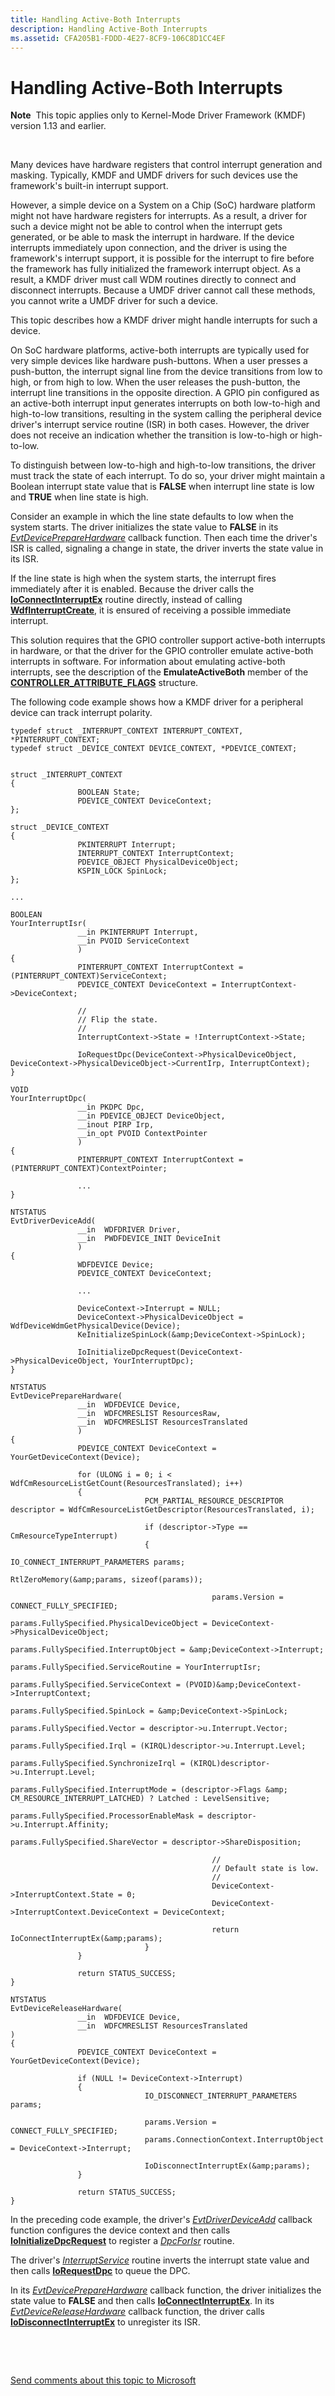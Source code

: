 ```yaml
---
title: Handling Active-Both Interrupts
description: Handling Active-Both Interrupts
ms.assetid: CFA205B1-FDDD-4E27-8CF9-106C8D1CC4EF
---
```


# Handling Active-Both Interrupts


**Note**  This topic applies only to Kernel-Mode Driver Framework (KMDF) version 1.13 and earlier.

 

Many devices have hardware registers that control interrupt generation and masking. Typically, KMDF and UMDF drivers for such devices use the framework's built-in interrupt support.

However, a simple device on a System on a Chip (SoC) hardware platform might not have hardware registers for interrupts. As a result, a driver for such a device might not be able to control when the interrupt gets generated, or be able to mask the interrupt in hardware. If the device interrupts immediately upon connection, and the driver is using the framework's interrupt support, it is possible for the interrupt to fire before the framework has fully initialized the framework interrupt object. As a result, a KMDF driver must call WDM routines directly to connect and disconnect interrupts. Because a UMDF driver cannot call these methods, you cannot write a UMDF driver for such a device.

This topic describes how a KMDF driver might handle interrupts for such a device.

On SoC hardware platforms, active-both interrupts are typically used for very simple devices like hardware push-buttons. When a user presses a push-button, the interrupt signal line from the device transitions from low to high, or from high to low. When the user releases the push-button, the interrupt line transitions in the opposite direction. A GPIO pin configured as an active-both interrupt input generates interrupts on both low-to-high and high-to-low transitions, resulting in the system calling the peripheral device driver's interrupt service routine (ISR) in both cases. However, the driver does not receive an indication whether the transition is low-to-high or high-to-low.

To distinguish between low-to-high and high-to-low transitions, the driver must track the state of each interrupt. To do so, your driver might maintain a Boolean interrupt state value that is **FALSE** when interrupt line state is low and **TRUE** when line state is high.

Consider an example in which the line state defaults to low when the system starts. The driver initializes the state value to **FALSE** in its [*EvtDevicePrepareHardware*](https://msdn.microsoft.com/library/windows/hardware/ff540880) callback function. Then each time the driver's ISR is called, signaling a change in state, the driver inverts the state value in its ISR.

If the line state is high when the system starts, the interrupt fires immediately after it is enabled. Because the driver calls the [**IoConnectInterruptEx**](https://msdn.microsoft.com/library/windows/hardware/ff548378) routine directly, instead of calling [**WdfInterruptCreate**](https://msdn.microsoft.com/library/windows/hardware/ff547345), it is ensured of receiving a possible immediate interrupt.

This solution requires that the GPIO controller support active-both interrupts in hardware, or that the driver for the GPIO controller emulate active-both interrupts in software. For information about emulating active-both interrupts, see the description of the **EmulateActiveBoth** member of the [**CONTROLLER\_ATTRIBUTE\_FLAGS**](https://msdn.microsoft.com/library/windows/hardware/hh439449) structure.

The following code example shows how a KMDF driver for a peripheral device can track interrupt polarity.

```
typedef struct _INTERRUPT_CONTEXT INTERRUPT_CONTEXT, *PINTERRUPT_CONTEXT;
typedef struct _DEVICE_CONTEXT DEVICE_CONTEXT, *PDEVICE_CONTEXT;


struct _INTERRUPT_CONTEXT
{
               BOOLEAN State;
               PDEVICE_CONTEXT DeviceContext;
};

struct _DEVICE_CONTEXT
{
               PKINTERRUPT Interrupt;
               INTERRUPT_CONTEXT InterruptContext;
               PDEVICE_OBJECT PhysicalDeviceObject;
               KSPIN_LOCK SpinLock;
};

...

BOOLEAN
YourInterruptIsr(
               __in PKINTERRUPT Interrupt,
               __in PVOID ServiceContext
               )
{
               PINTERRUPT_CONTEXT InterruptContext = (PINTERRUPT_CONTEXT)ServiceContext;
               PDEVICE_CONTEXT DeviceContext = InterruptContext->DeviceContext;

               //
               // Flip the state.
               //
               InterruptContext->State = !InterruptContext->State;

               IoRequestDpc(DeviceContext->PhysicalDeviceObject, DeviceContext->PhysicalDeviceObject->CurrentIrp, InterruptContext);
}

VOID
YourInterruptDpc(
               __in PKDPC Dpc,
               __in PDEVICE_OBJECT DeviceObject,
               __inout PIRP Irp,
               __in_opt PVOID ContextPointer
               )
{
               PINTERRUPT_CONTEXT InterruptContext = (PINTERRUPT_CONTEXT)ContextPointer;

               ...
}

NTSTATUS
EvtDriverDeviceAdd(
               __in  WDFDRIVER Driver,
               __in  PWDFDEVICE_INIT DeviceInit
               )
{
               WDFDEVICE Device;
               PDEVICE_CONTEXT DeviceContext;

               ...

               DeviceContext->Interrupt = NULL;
               DeviceContext->PhysicalDeviceObject = WdfDeviceWdmGetPhysicalDevice(Device);
               KeInitializeSpinLock(&amp;DeviceContext->SpinLock);

               IoInitializeDpcRequest(DeviceContext->PhysicalDeviceObject, YourInterruptDpc);
}

NTSTATUS
EvtDevicePrepareHardware(
               __in  WDFDEVICE Device,
               __in  WDFCMRESLIST ResourcesRaw,
               __in  WDFCMRESLIST ResourcesTranslated
               )
{
               PDEVICE_CONTEXT DeviceContext = YourGetDeviceContext(Device);

               for (ULONG i = 0; i < WdfCmResourceListGetCount(ResourcesTranslated); i++)
               {
                              PCM_PARTIAL_RESOURCE_DESCRIPTOR descriptor = WdfCmResourceListGetDescriptor(ResourcesTranslated, i);

                              if (descriptor->Type == CmResourceTypeInterrupt)
                              {
                                             IO_CONNECT_INTERRUPT_PARAMETERS params;
                                             RtlZeroMemory(&amp;params, sizeof(params));

                                             params.Version = CONNECT_FULLY_SPECIFIED;
                                             params.FullySpecified.PhysicalDeviceObject = DeviceContext->PhysicalDeviceObject;
                                             params.FullySpecified.InterruptObject = &amp;DeviceContext->Interrupt;
                                             params.FullySpecified.ServiceRoutine = YourInterruptIsr;
                                             params.FullySpecified.ServiceContext = (PVOID)&amp;DeviceContext->InterruptContext;
                                             params.FullySpecified.SpinLock = &amp;DeviceContext->SpinLock;
                                             params.FullySpecified.Vector = descriptor->u.Interrupt.Vector;
                                             params.FullySpecified.Irql = (KIRQL)descriptor->u.Interrupt.Level;
                                             params.FullySpecified.SynchronizeIrql = (KIRQL)descriptor->u.Interrupt.Level;
                                             params.FullySpecified.InterruptMode = (descriptor->Flags &amp; CM_RESOURCE_INTERRUPT_LATCHED) ? Latched : LevelSensitive;
                                             params.FullySpecified.ProcessorEnableMask = descriptor->u.Interrupt.Affinity;
                                             params.FullySpecified.ShareVector = descriptor->ShareDisposition;

                                             //
                                             // Default state is low.
                                             //
                                             DeviceContext->InterruptContext.State = 0;
                                             DeviceContext->InterruptContext.DeviceContext = DeviceContext;

                                             return IoConnectInterruptEx(&amp;params);
                              }
               }

               return STATUS_SUCCESS;
}

NTSTATUS
EvtDeviceReleaseHardware(
               __in  WDFDEVICE Device,
               __in  WDFCMRESLIST ResourcesTranslated
)
{
               PDEVICE_CONTEXT DeviceContext = YourGetDeviceContext(Device);

               if (NULL != DeviceContext->Interrupt)
               {
                              IO_DISCONNECT_INTERRUPT_PARAMETERS params;

                              params.Version = CONNECT_FULLY_SPECIFIED;
                              params.ConnectionContext.InterruptObject = DeviceContext->Interrupt;

                              IoDisconnectInterruptEx(&amp;params);
               }

               return STATUS_SUCCESS;
}
```

In the preceding code example, the driver's [*EvtDriverDeviceAdd*](https://msdn.microsoft.com/library/windows/hardware/ff541693) callback function configures the device context and then calls [**IoInitializeDpcRequest**](https://msdn.microsoft.com/library/windows/hardware/ff549307) to register a [*DpcForIsr*](https://msdn.microsoft.com/library/windows/hardware/ff544079) routine.

The driver's [*InterruptService*](https://msdn.microsoft.com/library/windows/hardware/ff547958) routine inverts the interrupt state value and then calls [**IoRequestDpc**](https://msdn.microsoft.com/library/windows/hardware/ff549657) to queue the DPC.

In its [*EvtDevicePrepareHardware*](https://msdn.microsoft.com/library/windows/hardware/ff540880) callback function, the driver initializes the state value to **FALSE** and then calls [**IoConnectInterruptEx**](https://msdn.microsoft.com/library/windows/hardware/ff548378). In its [*EvtDeviceReleaseHardware*](https://msdn.microsoft.com/library/windows/hardware/ff540890) callback function, the driver calls [**IoDisconnectInterruptEx**](https://msdn.microsoft.com/library/windows/hardware/ff549093) to unregister its ISR.

 

 

[Send comments about this topic to Microsoft](mailto:wsddocfb@microsoft.com?subject=Documentation%20feedback%20%5Bwdf\wdf%5D:%20Handling%20Active-Both%20Interrupts%20%20RELEASE:%20%283/25/2016%29&body=%0A%0APRIVACY%20STATEMENT%0A%0AWe%20use%20your%20feedback%20to%20improve%20the%20documentation.%20We%20don't%20use%20your%20email%20address%20for%20any%20other%20purpose,%20and%20we'll%20remove%20your%20email%20address%20from%20our%20system%20after%20the%20issue%20that%20you're%20reporting%20is%20fixed.%20While%20we're%20working%20to%20fix%20this%20issue,%20we%20might%20send%20you%20an%20email%20message%20to%20ask%20for%20more%20info.%20Later,%20we%20might%20also%20send%20you%20an%20email%20message%20to%20let%20you%20know%20that%20we've%20addressed%20your%20feedback.%0A%0AFor%20more%20info%20about%20Microsoft's%20privacy%20policy,%20see%20http://privacy.microsoft.com/default.aspx. "Send comments about this topic to Microsoft")





